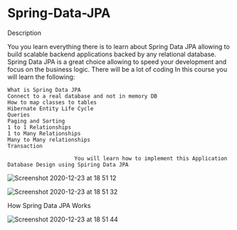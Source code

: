 # Spring-Data-JPA
 Description

You you learn everything there is to learn about Spring Data JPA allowing to build scalable backend applications backed by any relational database. Spring Data JPA is a great choice allowing to speed your development and focus on the business logic. There will be a lot of coding In this course you will learn the following:

    What is Spring Data JPA
    Connect to a real database and not in memory DB
    How to map classes to tables
    Hibernate Entity Life Cycle
    Queries
    Paging and Sorting
    1 to 1 Relationships
    1 to Many Relationships
    Many to Many relationships
    Transaction
    
                         You will learn how to implement this Application Database Design using Spiring Data JPA
                         
                         
 ![Screenshot 2020-12-23 at 18 51 12](https://user-images.githubusercontent.com/90879678/147013874-ad0c84ef-933b-401c-b7d9-423018c05940.png)
             
                         


![Screenshot 2020-12-23 at 18 51 32](https://user-images.githubusercontent.com/90879678/147013810-60e8310f-3b47-4746-a458-4c5cc356c5e0.png)

How Spring Data JPA Works

![Screenshot 2020-12-23 at 18 51 44](https://user-images.githubusercontent.com/90879678/147013824-59e73607-cee2-4f8d-83a2-33eb90b68f76.png)
